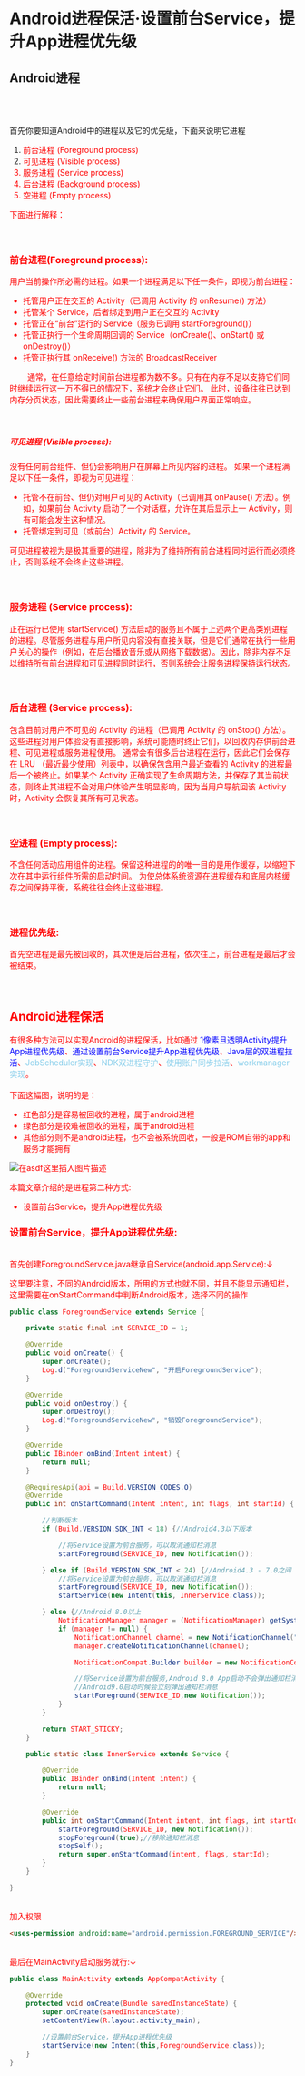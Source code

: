 <h1>Android进程保活·设置前台Service，提升App进程优先级</h1>
<h2>Android进程</h2>
<br><br><br>
首先你要知道Android中的进程以及它的优先级，下面来说明它进程<br>
<ol>
	<li><font color="red">前台进程 (Foreground process)</font></li>
	<li><font color="red">可见进程 (Visible process)<font color="red"></li>
	<li><font color="red">服务进程 (Service process)<font color="red"></li>
	<li><font color="red">后台进程 (Background process)<font color="red"></li>
	<li><font color="red">空进程 (Empty process)<font color="red"></li>
</ol>

下面进行解释：<br><br><br>
<h3><font color="red">前台进程(Foreground process):</font></h3>
用户当前操作所必需的进程。如果一个进程满足以下任一条件，即视为前台进程：

<ul>
	<li>托管用户正在交互的 Activity（已调用 Activity 的 onResume() 方法）</li>
	<li>托管某个 Service，后者绑定到用户正在交互的 Activity</li>
	<li>托管正在“前台”运行的 Service（服务已调用 startForeground()）</li>
	<li>托管正执行一个生命周期回调的 Service（onCreate()、onStart() 或 onDestroy()）</li>
	<li>托管正执行其 onReceive() 方法的 BroadcastReceiver</li>
</ul>
&nbsp;&nbsp;&nbsp;&nbsp;&nbsp;&nbsp;&nbsp;&nbsp;通常，在任意给定时间前台进程都为数不多。只有在内存不足以支持它们同时继续运行这一万不得已的情况下，系统才会终止它们。 此时，设备往往已达到内存分页状态，因此需要终止一些前台进程来确保用户界面正常响应。<br><br><br>

<h5><font color="red">可见进程 (Visible process):</font></h5>
没有任何前台组件、但仍会影响用户在屏幕上所见内容的进程。 如果一个进程满足以下任一条件，即视为可见进程：
<ul>
	<li>托管不在前台、但仍对用户可见的 Activity（已调用其 onPause() 方法）。例如，如果前台 Activity 启动了一个对话框，允许在其后显示上一 Activity，则有可能会发生这种情况。</li>
	<li>托管绑定到可见（或前台）Activity 的 Service。</li>
</ul>

可见进程被视为是极其重要的进程，除非为了维持所有前台进程同时运行而必须终止，否则系统不会终止这些进程。<br><br><br>

<h3><font color="red">服务进程 (Service process):</font></h3>
正在运行已使用 startService() 方法启动的服务且不属于上述两个更高类别进程的进程。尽管服务进程与用户所见内容没有直接关联，但是它们通常在执行一些用户关心的操作（例如，在后台播放音乐或从网络下载数据）。因此，除非内存不足以维持所有前台进程和可见进程同时运行，否则系统会让服务进程保持运行状态。<br><br><br>

<h3><font color="red">后台进程 (Service process):</font></h3>
包含目前对用户不可见的 Activity 的进程（已调用 Activity 的 onStop() 方法）。这些进程对用户体验没有直接影响，系统可能随时终止它们，以回收内存供前台进程、可见进程或服务进程使用。 通常会有很多后台进程在运行，因此它们会保存在 LRU （最近最少使用）列表中，以确保包含用户最近查看的 Activity 的进程最后一个被终止。如果某个 Activity 正确实现了生命周期方法，并保存了其当前状态，则终止其进程不会对用户体验产生明显影响，因为当用户导航回该 Activity 时，Activity 会恢复其所有可见状态。<br><br><br>

<h3><font color="red">空进程 (Empty process):</font></h3>
不含任何活动应用组件的进程。保留这种进程的的唯一目的是用作缓存，以缩短下次在其中运行组件所需的启动时间。 为使总体系统资源在进程缓存和底层内核缓存之间保持平衡，系统往往会终止这些进程。<br><br><br>

<h3><font color="red">进程优先级:</font></h3>
首先空进程是最先被回收的，其次便是后台进程，依次往上，前台进程是最后才会被结束。<br><br><br>

<h2>Android进程保活</h2>
有很多种方法可以实现Android的进程保活，比如通过&nbsp;<font color="blue">1像素且透明Activity提升App进程优先级</font>、<font color="blue">通过设置前台Service提升App进程优先级</font>、<font color="blue">Java层的双进程拉活</font>、<font color="skyblue">JobScheduler实现</font>、<font color="skyblue">NDK双进程守护</font>、<font color="skyblue">使用账户同步拉活</font>、<font color="skyblue">workmanager实现</font>。<br><br>
下面这幅图，说明的是：
<ul>
	<li>红色部分是容易被回收的进程，属于android进程</li>
	<li>绿色部分是较难被回收的进程，属于android进程</li>
	<li>其他部分则不是android进程，也不会被系统回收，一般是ROM自带的app和服务才能拥有</li>
</ul>

![在asdf这里插入图片描述](https://img-blog.csdnimg.cn/2018122010382369.png?x-oss-process=image/watermark,type_ZmFuZ3poZW5naGVpdGk,shadow_10,text_aHR0cHM6Ly9ibG9nLmNzZG4ubmV0L3FxXzQwODgxNjgw,size_16,color_FFFFFF,t_70)

本篇文章介绍的是进程第二种方式:
<ul>
	<li><font color="red">设置前台Service，提升App进程优先级</font></li>
</ul>

<h3><font color="red">设置前台Service，提升App进程优先级:</font></h3>

<br>首先创建ForegroundService.java继承自Service(android.app.Service):↓

这里要注意，不同的Android版本，所用的方式也就不同，并且不能显示通知栏，这里需要在onStartCommand中判断Android版本，选择不同的操作
```java
public class ForegroundService extends Service {

    private static final int SERVICE_ID = 1;

    @Override
    public void onCreate() {
        super.onCreate();
        Log.d("ForegroundServiceNew", "开启ForegroundService");
    }

    @Override
    public void onDestroy() {
        super.onDestroy();
        Log.d("ForegroundServiceNew", "销毁ForegroundService");
    }

    @Override
    public IBinder onBind(Intent intent) {
        return null;
    }

    @RequiresApi(api = Build.VERSION_CODES.O)
    @Override
    public int onStartCommand(Intent intent, int flags, int startId) {

        //判断版本
        if (Build.VERSION.SDK_INT < 18) {//Android4.3以下版本

            //将Service设置为前台服务，可以取消通知栏消息
            startForeground(SERVICE_ID, new Notification());

        } else if (Build.VERSION.SDK_INT < 24) {//Android4.3 - 7.0之间
            //将Service设置为前台服务，可以取消通知栏消息
            startForeground(SERVICE_ID, new Notification());
            startService(new Intent(this, InnerService.class));

        } else {//Android 8.0以上
            NotificationManager manager = (NotificationManager) getSystemService(NOTIFICATION_SERVICE);
            if (manager != null) {
                NotificationChannel channel = new NotificationChannel("channel","name",NotificationManager.IMPORTANCE_NONE);
                manager.createNotificationChannel(channel);

                NotificationCompat.Builder builder = new NotificationCompat.Builder(this,"channel");

                //将Service设置为前台服务,Android 8.0 App启动不会弹出通知栏消息，退出后台会弹出通知消息
                //Android9.0启动时候会立刻弹出通知栏消息
                startForeground(SERVICE_ID,new Notification());
            }
        }

        return START_STICKY;
    }

    public static class InnerService extends Service {

        @Override
        public IBinder onBind(Intent intent) {
            return null;
        }

        @Override
        public int onStartCommand(Intent intent, int flags, int startId) {
            startForeground(SERVICE_ID, new Notification());
            stopForeground(true);//移除通知栏消息
            stopSelf();
            return super.onStartCommand(intent, flags, startId);
        }
    }

}

```
<br>
加入权限

```html
<uses-permission android:name="android.permission.FOREGROUND_SERVICE"/>
```


<br>
最后在MainActivity启动服务就行:↓

```java
public class MainActivity extends AppCompatActivity {

    @Override
    protected void onCreate(Bundle savedInstanceState) {
        super.onCreate(savedInstanceState);
        setContentView(R.layout.activity_main);

        //设置前台Service，提升App进程优先级
        startService(new Intent(this,ForegroundService.class));
    }
}

```
